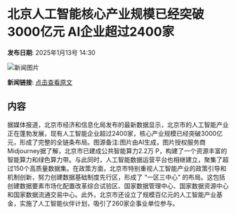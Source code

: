 # ​北京人工智能核心产业规模已经突破3000亿元  AI企业超过2400家

**发布日期**: 2025年1月13号 14:30

![新闻图片](https://pic.chinaz.com/picmap/202412271635326771_0.jpg)

**新闻链接**: [点击查看原文](https://www.aibase.com/zh/news/14663)

## 内容

据媒体报道，北京市经济和信息化局发布的最新数据显示，北京市的人工智能产业正在蓬勃发展，现有人工智能企业超过2400家，核心产业规模已经突破3000亿元，形成了完整的全链条布局。图源备注:图片由AI生成，图片授权服务商Midjourney据了解，北京市已建成公共智能算力2.2万 P，构建了一个资源丰富的智能算力和绿色算力带。与此同时，人工智能数据运营平台也相继建立，聚集了超过150个高质量数据集。在政策方面，北京市特别重视人工智能产业的政策引导和机制创新，努力创建数据基础制度先行区，形成了 “一区三中心” 的布局。这包括创建数据要素市场化配置改革综合试验区、国家数据管理中心、国家数据资源中心和国家数据流通交易中心。此外，北京市还设立了规模百亿元的人工智能产业基金，实施了人工智能伙伴计划，吸引了260家企事业单位参与。
